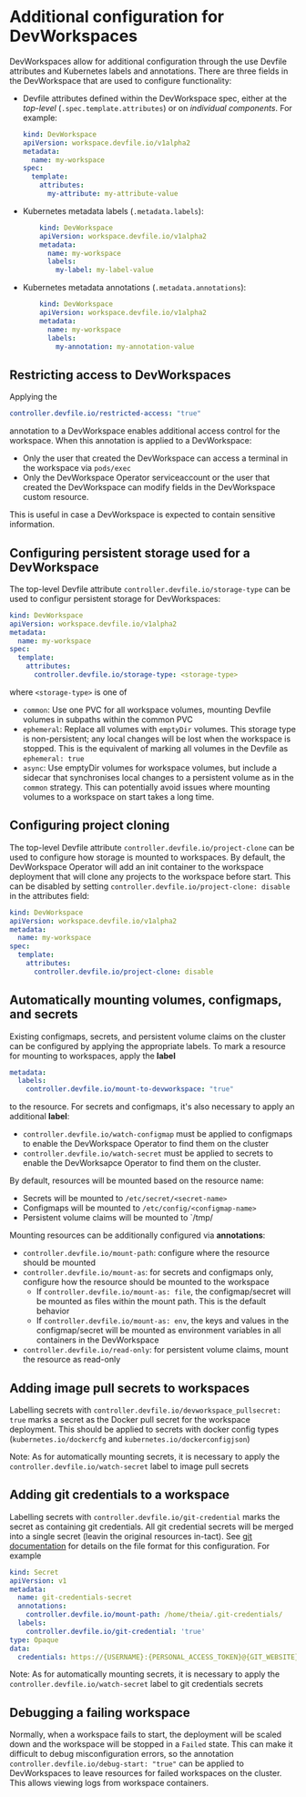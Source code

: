 # Additional configuration for DevWorkspaces

DevWorkspaces allow for additional configuration through the use Devfile attributes and Kubernetes labels and annotations. There are three fields in the DevWorkspace that are used to configure functionality:
* Devfile attributes defined within the DevWorkspace spec, either at the *top-level* (`.spec.template.attributes`) or on *individual components*. For example:
    ```yaml
    kind: DevWorkspace
    apiVersion: workspace.devfile.io/v1alpha2
    metadata:
      name: my-workspace
    spec:
      template:
        attributes:
          my-attribute: my-attribute-value
    ```
* Kubernetes metadata labels (`.metadata.labels`):
    ```yaml
        kind: DevWorkspace
        apiVersion: workspace.devfile.io/v1alpha2
        metadata:
          name: my-workspace
          labels:
            my-label: my-label-value
    ```
* Kubernetes metadata annotations (`.metadata.annotations`):
    ```yaml
        kind: DevWorkspace
        apiVersion: workspace.devfile.io/v1alpha2
        metadata:
          name: my-workspace
          labels:
            my-annotation: my-annotation-value
    ```

## Restricting access to DevWorkspaces
Applying the
```yaml
controller.devfile.io/restricted-access: "true"
```
annotation to a DevWorkspace enables additional access control for the workspace. When this annotation is applied to a DevWorkspace:
* Only the user that created the DevWorkspace can access a terminal in the workspace via `pods/exec`
* Only the DevWorkspace Operator serviceaccount or the user that created the DevWorkspace can modify fields in the DevWorkspace custom resource.

This is useful in case a DevWorkspace is expected to contain sensitive information.


## Configuring persistent storage used for a DevWorkspace
The top-level Devfile attribute `controller.devfile.io/storage-type` can be used to configur persistent storage for DevWorkspaces:
```yaml
kind: DevWorkspace
apiVersion: workspace.devfile.io/v1alpha2
metadata:
  name: my-workspace
spec:
  template:
    attributes:
      controller.devfile.io/storage-type: <storage-type>
```
where `<storage-type>` is one of
- `common`: Use one PVC for all workspace volumes, mounting Devfile volumes in subpaths within the common PVC
- `ephemeral`: Replace all volumes with `emptyDir` volumes. This storage type is non-persistent; any local changes will be lost when the workspace is stopped. This is the equivalent of marking all volumes in the Devfile as `ephemeral: true`
- `async`: Use emptyDir volumes for workspace volumes, but include a sidecar that synchronises local changes to a persistent volume as in the `common` strategy. This can potentially avoid issues where mounting volumes to a workspace on start takes a long time.

## Configuring project cloning
The top-level Devfile attribute `controller.devfile.io/project-clone` can be used to configure how storage is mounted to workspaces. By default, the DevWorkspace Operator will add an init container to the workspace deployment that will clone any projects to the workspace before start. This can be disabled by setting `controller.devfile.io/project-clone: disable` in the attributes field:
```yaml
kind: DevWorkspace
apiVersion: workspace.devfile.io/v1alpha2
metadata:
  name: my-workspace
spec:
  template:
    attributes:
      controller.devfile.io/project-clone: disable
```

## Automatically mounting volumes, configmaps, and secrets
Existing configmaps, secrets, and persistent volume claims on the cluster can be configured by applying the appropriate labels. To mark a resource for mounting to workspaces, apply the **label**
```yaml
metadata:
  labels:
    controller.devfile.io/mount-to-devworkspace: "true"
```
to the resource. For secrets and configmaps, it's also necessary to apply an additional **label**:
* `controller.devfile.io/watch-configmap` must be applied to configmaps to enable the DevWorkspace Operator to find them on the cluster
* `controller.devfile.io/watch-secret` must be applied to secrets to enable the DevWorksapce Operator to find them on the cluster.

By default, resources will be mounted based on the resource name:
* Secrets will be mounted to `/etc/secret/<secret-name>`
* Configmaps will be mounted to `/etc/config/<configmap-name>`
* Persistent volume claims will be mounted to `/tmp/<pvc-name>

Mounting resources can be additionally configured via **annotations**:
* `controller.devfile.io/mount-path`: configure where the resource should be mounted
* `controller.devfile.io/mount-as`: for secrets and configmaps only, configure how the resource should be mounted to the workspace
    * If `controller.devfile.io/mount-as: file`, the configmap/secret will be mounted as files within the mount path. This is the default behavior
    * If `controller.devfile.io/mount-as: env`, the keys and values in the configmap/secret will be mounted as environment variables in all containers in the DevWorkspace
* `controller.devfile.io/read-only`: for persistent volume claims, mount the resource as read-only

## Adding image pull secrets to workspaces
Labelling secrets with `controller.devfile.io/devworkspace_pullsecret: true` marks a secret as the Docker pull secret for the workspace deployment. This should be applied to secrets with docker config types (`kubernetes.io/dockercfg` and `kubernetes.io/dockerconfigjson`)

Note: As for automatically mounting secrets, it is necessary to apply the `controller.devfile.io/watch-secret` label to image pull secrets

## Adding git credentials to a workspace
Labelling secrets with `controller.devfile.io/git-credential` marks the secret as containing git credentials. All git credential secrets will be merged into a single secret (leavin the original resources in-tact). See [git documentation](https://git-scm.com/docs/git-credential-store#_storage_format) for details on the file format for this configuration. For example
```yaml
kind: Secret
apiVersion: v1
metadata:
  name: git-credentials-secret
  annotations:
    controller.devfile.io/mount-path: /home/theia/.git-credentials/
  labels:
    controller.devfile.io/git-credential: 'true'
type: Opaque
data:
  credentials: https://{USERNAME}:{PERSONAL_ACCESS_TOKEN}@{GIT_WEBSITE}
```

Note: As for automatically mounting secrets, it is necessary to apply the `controller.devfile.io/watch-secret` label to git credentials secrets

## Debugging a failing workspace
Normally, when a workspace fails to start, the deployment will be scaled down and the workspace will be stopped in a `Failed` state. This can make it difficult to debug misconfiguration errors, so the annotation `controller.devfile.io/debug-start: "true"` can be applied to DevWorkspaces to leave resources for failed workspaces on the cluster. This allows viewing logs from workspace containers.
